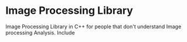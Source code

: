 # Image Processing Library
Image Processing Library in C++ for people that don't understand Image processing Analysis.
Include
